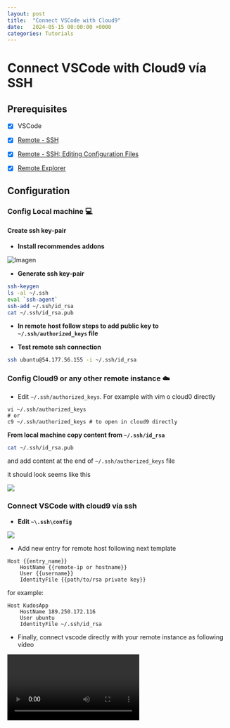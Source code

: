 ```yaml
---
layout: post
title:  "Connect VSCode with Cloud9"
date:   2024-05-15 00:00:00 +0000
categories: Tutorials
---
```


# Connect VSCode with Cloud9 vía SSH

## Prerequisites
- [x] VSCode
- [x] [Remote - SSH](https://marketplace.visualstudio.com/items?itemName=ms-vscode-remote.remote-ssh)
- [x] [Remote - SSH: Editing Configuration Files](https://marketplace.visualstudio.com/items?itemName=ms-vscode-remote.remote-ssh-edit)
- [x] [Remote Explorer](https://marketplace.visualstudio.com/items?itemName=ms-vscode.remote-explorer)


## Configuration

### Config Local machine 💻

#### Create ssh key-pair

- **Install recommendes addons**

![Imagen](https://imgur.com/a/aZrwKDn)

- **Generate ssh key-pair**

```sh
ssh-keygen
ls -al ~/.ssh
eval `ssh-agent`
ssh-add ~/.ssh/id_rsa
cat ~/.ssh/id_rsa.pub
```

- **In remote host follow steps to add public key to `~/.ssh/authorized_keys` file**

- **Test remote ssh connection**

```sh
ssh ubuntu@54.177.56.155 -i ~/.ssh/id_rsa
```


### Config Cloud9 or any other remote instance ☁️

- Edit `~/.ssh/authorized_keys`. For example with vim o cloud0 directly

```
vi ~/.ssh/authorized_keys
# or
c9 ~/.ssh/authorized_keys # to open in cloud9 directly
```

**From  local machine copy content from `~/.ssh/id_rsa`**

```sh
cat ~/.ssh/id_rsa.pub
```

and add content at the end of `~/.ssh/authorized_keys` file

it should look seems like this

![](https://i.imgur.com/gnTlrho.png)


### Connect VSCode with cloud9 vía ssh

- **Edit `~\.ssh\config`**

![](https://imgur.com/a/aZrwKDn)


- Add new entry for remote host following next template

```
Host {{entry_name}}
    HostName {{remote-ip or hostname}}
    User {{username}}
    IdentityFile {{path/to/rsa private key}}
```

for example:

```
Host KudosApp
    HostName 189.250.172.116
    User ubuntu
    IdentityFile ~/.ssh/id_rsa
```

- Finally, connect vscode directly with your remote instance as following vídeo

![](assets/video/vscode.mp4)
